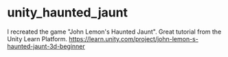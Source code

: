 # unity_haunted_jaunt
I recreated the game "John Lemon's Haunted Jaunt". Great tutorial from the Unity Learn Platform. https://learn.unity.com/project/john-lemon-s-haunted-jaunt-3d-beginner 
